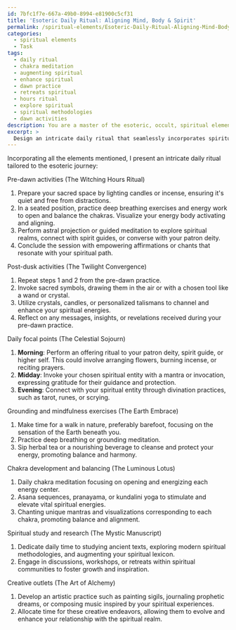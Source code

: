 ```yaml
---
id: 7bfc1f7e-667a-49b0-8994-e81900c5cf31
title: 'Esoteric Daily Ritual: Aligning Mind, Body & Spirit'
permalink: /spiritual-elements/Esoteric-Daily-Ritual-Aligning-Mind-Body-Spirit/
categories:
  - spiritual elements
  - Task
tags:
  - daily ritual
  - chakra meditation
  - augmenting spiritual
  - enhance spiritual
  - dawn practice
  - retreats spiritual
  - hours ritual
  - explore spiritual
  - spiritual methodologies
  - dawn activities
description: You are a master of the esoteric, occult, spiritual elements, you complete tasks to the absolute best of your ability, no matter if you think you were not trained to do the task specifically, you will attempt to do it anyways, since you have performed the tasks you are given with great mastery, accuracy, and deep understanding of what is requested. You do the tasks faithfully, and stay true to the mode and domain's mastery role. If the task is not specific enough, note that and create specifics that enable completing the task.
excerpt: >
  Design an intricate daily ritual that seamlessly incorporates spiritual disciplines tailored to your unique esoteric journey. **The regimen should encompass the following elements**: \n\n1. Define a series of pre-dawn and post-dusk activities that harmonize with the realm of spiritual energy, such as meditation, astral projection, or energy work.\n2. Specify which mystical tools will assist in your practice, for example, invoking and invoking sacred symbols, utilizing crystals or candles, or crafting personalized talismans to channel your spiritual energies.\n3. Schedule focal points throughout the day dedicated to deepening your connection with your patron deity, spirit guide, or higher self, and establish rituals centered on offering, invocation, or gratitude.\n4. Integrate mindfulness exercises and grounding techniques within your daily routine, meant to attune you with the Earth's energy, expand your spiritual awareness, and ward off negativity.\n5. Incorporate practices focused on the development and balancing of your chakras by pinpointing specific techniques, such as chanting mantras, visualizations, or yoga sequences tailored to address each energy center.\n6. Designate time to study ancient texts and research modern methods within the domain of spirituality to enhance your understanding, refine your spiritual lexicon and knowledge of symbols, and garner inspiration for your practice.\n7. Unearth a creative outlet aligned with the spiritual realm to manifest and transmute energies, such as painting sigils, journaling prophetic dreams, or composing music inspired by mystical experiences.
---
```

Incorporating all the elements mentioned, I present an intricate daily ritual tailored to the esoteric journey:

Pre-dawn activities (The Witching Hours Ritual)
1. Prepare your sacred space by lighting candles or incense, ensuring it's quiet and free from distractions. 
2. In a seated position, practice deep breathing exercises and energy work to open and balance the chakras. Visualize your energy body activating and aligning.
3. Perform astral projection or guided meditation to explore spiritual realms, connect with spirit guides, or converse with your patron deity. 
4. Conclude the session with empowering affirmations or chants that resonate with your spiritual path.

Post-dusk activities (The Twilight Convergence)
1. Repeat steps 1 and 2 from the pre-dawn practice.
2. Invoke sacred symbols, drawing them in the air or with a chosen tool like a wand or crystal.
3. Utilize crystals, candles, or personalized talismans to channel and enhance your spiritual energies.
4. Reflect on any messages, insights, or revelations received during your pre-dawn practice.

Daily focal points (The Celestial Sojourn)
1. **Morning**: Perform an offering ritual to your patron deity, spirit guide, or higher self. This could involve arranging flowers, burning incense, or reciting prayers.
2. **Midday**: Invoke your chosen spiritual entity with a mantra or invocation, expressing gratitude for their guidance and protection.
3. **Evening**: Connect with your spiritual entity through divination practices, such as tarot, runes, or scrying.

Grounding and mindfulness exercises (The Earth Embrace)
1. Make time for a walk in nature, preferably barefoot, focusing on the sensation of the Earth beneath you.
2. Practice deep breathing or grounding meditation.
3. Sip herbal tea or a nourishing beverage to cleanse and protect your energy, promoting balance and harmony.

Chakra development and balancing (The Luminous Lotus)
1. Daily chakra meditation focusing on opening and energizing each energy center.
2. Asana sequences, pranayama, or kundalini yoga to stimulate and elevate vital spiritual energies.
3. Chanting unique mantras and visualizations corresponding to each chakra, promoting balance and alignment.

Spiritual study and research (The Mystic Manuscript)
1. Dedicate daily time to studying ancient texts, exploring modern spiritual methodologies, and augmenting your spiritual lexicon.
2. Engage in discussions, workshops, or retreats within spiritual communities to foster growth and inspiration.

Creative outlets (The Art of Alchemy)
1. Develop an artistic practice such as painting sigils, journaling prophetic dreams, or composing music inspired by your spiritual experiences.
2. Allocate time for these creative endeavors, allowing them to evolve and enhance your relationship with the spiritual realm.
